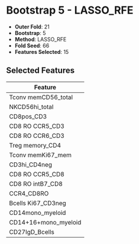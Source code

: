 # Bootstrap 5 - LASSO_RFE

- **Outer Fold**: 21
- **Bootstrap**: 5
- **Method**: LASSO_RFE
- **Fold Seed**: 66
- **Features Selected**: 15

## Selected Features

| Feature |
|---------|
| Tconv memCD56_total |
| NKCD56hi_total |
| CD8pos_CD3 |
| CD8 RO CCR5_CD3 |
| CD8 RO CCR6_CD3 |
| Treg memory_CD4 |
| Tconv memKi67_mem |
| CD3hi_CD4neg |
| CD8 RO CCR5_CD8 |
| CD8 RO intB7_CD8 |
| CCR4_CD8RO |
| Bcells Ki67_CD3neg |
| CD14mono_myeloid |
| CD14+16+mono_myeloid |
| CD27IgD_Bcells |
